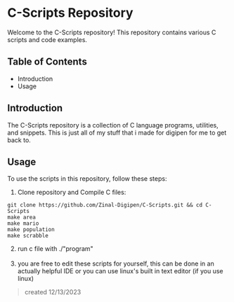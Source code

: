 # C-Scripts Repository

Welcome to the C-Scripts repository! This repository contains various C scripts and code examples.

## Table of Contents

- Introduction
- Usage

## Introduction

The C-Scripts repository is a collection of C language programs, utilities, and snippets. This is just all of my stuff that i made for digipen for me to get back to.

## Usage

To use the scripts in this repository, follow these steps:

1. Clone repository and Compile C files:

```
git clone https://github.com/Zinal-Digipen/C-Scripts.git && cd C-Scripts
make area
make mario
make population
make scrabble
```
2. run c file with ./"program"
   <br>
   <br>
4. you are free to edit these scripts for yourself, this can be done in an actually helpful IDE or you can use linux's built in text editor (if you use linux)
   <br>
> created 12/13/2023
